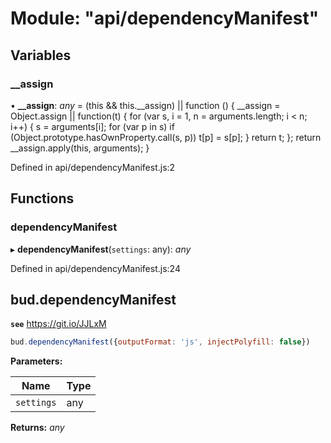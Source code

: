 # Module: "api/dependencyManifest"

## Variables

###  __assign

• **__assign**: *any* = (this && this.__assign) || function () {
    __assign = Object.assign || function(t) {
        for (var s, i = 1, n = arguments.length; i < n; i++) {
            s = arguments[i];
            for (var p in s) if (Object.prototype.hasOwnProperty.call(s, p))
                t[p] = s[p];
        }
        return t;
    };
    return __assign.apply(this, arguments);
}

Defined in api/dependencyManifest.js:2

## Functions

###  dependencyManifest

▸ **dependencyManifest**(`settings`: any): *any*

Defined in api/dependencyManifest.js:24

## bud.dependencyManifest

**`see`** https://git.io/JJLxM

```js
bud.dependencyManifest({outputFormat: 'js', injectPolyfill: false})
```

**Parameters:**

Name | Type |
------ | ------ |
`settings` | any |

**Returns:** *any*
